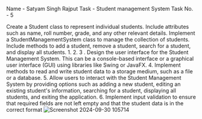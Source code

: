 Name - Satyam Singh Rajput
Task - Student management System
Task No. - 5 

Create a Student class to represent individual students. Include attributes such as name, roll
number, grade, and any other relevant details.
Implement a StudentManagementSystem class to manage the collection of students. Include
methods to add a student, remove a student, search for a student, and display all students.
1.
2.
3 . Design the user interface for the Student Management System. This can be a console-based
interface or a graphical user interface (GUI) using libraries like Swing or JavaFX.
4. Implement methods to read and write student data to a storage medium, such as a file or a
database.
5. Allow users to interact with the Student Management System by providing options such as
adding a new student, editing an existing student's information, searching for a student, displaying all
students, and exiting the application.
6. Implement input validation to ensure that required fields are not left empty and that the student
data is in the correct format
![Screenshot 2024-09-30 105714](https://github.com/user-attachments/assets/f13bd43f-c1b0-474e-9167-ed2035365d8d)
